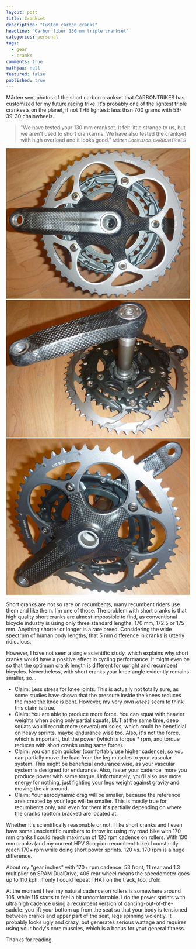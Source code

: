 ```yaml
---
layout: post
title: Crankset
description: "Custom carbon cranks"
headline: "Carbon fiber 130 mm triple crankset"
categories: personal
tags: 
  - gear
  - cranks
comments: true
mathjax: null
featured: false
published: true
---
```


Mårten sent photos of the short carbon crankset that CARBONTRIKES has customized for my future racing trike. It's probably one of
the lightest triple cranksets on the planet, if not THE lightest: less than 700 grams with 53-39-30 chainwheels.

>&quot;We have tested your 130 mm crankset. It felt little strange to us, but we aren't used to short crankarms. 
We have also tested the crankset with high overload and it looks good.&quot;
> <cite><small>Mårten Danielsson, CARBONTRIKES</small><cite>

![Crankset photo 1](/images/crankset_Pekka_1.jpg)
![Crankset photo 2](/images/crankset_Pekka_2.jpg)
![Crankset photo 3](/images/crankset_Pekka_3.jpg)

Short cranks are not so rare on recumbents, many recumbent riders use them and like them. I'm one of those.
The problem with short cranks is that high quality short cranks are almost impossible to find, as conventional bicycle industry
is using only three standard lengths, 170 mm, 172.5 or 175 mm. Anything shorter or longer is a rare breed.
Considering the wide spectrum of human body lengths, that 5 mm difference in cranks is utterly ridiculous.

However, I have not seen a single scientific study, which explains why short cranks would have a positive effect in cycling performance.
It might even be so that the optimum crank length is different for upright and recumbent bicycles. 
Nevertheless, with short cranks your knee angle evidently remains smaller, so...

* Claim: Less stress for knee joints. This is actually not totally sure, as some studies have shown that the pressure inside the knees reduces 
the more the knee is bent. However, my very _own knees_ seem to think this claim is true.
* Claim: You are able to produce more force. You can squat with heavier weights when doing only partial squats, BUT at the same time, deep
squats would recruit more (several) muscles, which could be beneficial on heavy sprints, maybe endurance wise too. Also, it's not the
force, which is important, but the power (which is torque * rpm, and torque reduces with short cranks using same force). 
* Claim: you can spin quicker (comfortably use higher cadence), so you can partially move the load from the leg muscles to your vascular system.
This might be beneficial endurance wise, as your vascular system is designed for endurance. Also, faster your cadence, more you produce power with same torque. 
Unfortunately, you'll also use more energy for nothing, just fighting your legs weight against gravity and moving the air around.
* Claim: Your aerodynamic drag will be smaller, because the reference area created by your legs will be smaller. This is mostly true for
recumbents only, and even for them it's partially depending on where the cranks (bottom bracket) are located at.

Whether it's scientifically reasonable or not, I like short cranks and I even have some unscientific numbers to throw in:
using my road bike with 170 mm cranks I could reach maximum of 120 rpm cadence on rollers. With 130 mm cranks (and my current HPV Scorpion recumbent trike)
I constantly reach 170+ rpm while doing short power sprints. 120 vs. 170 rpm is a huge difference. 

About my "gear inches" with 170+ rpm cadence: 53 front, 11 rear and 1.3 multiplier on SRAM DualDrive, 406 rear wheel
means the speedometer goes up to 110 kph. If only I could repeat THAT on the track, too, d'oh! 

At the moment I feel my natural cadence on rollers 
is somewhere around 105, while 115 starts to feel a bit uncomfortable. I do the power sprints with ultra high cadence using a recumbent version of 
dancing-out-of-the-saddle: you lift your bottom up from the seat so that your body is tensioned between cranks and upper part of the seat, 
legs spinning violently. It probably looks ugly and crazy, but generates serious wattage and requires using your body's core muscles, which is a 
bonus for your general fitness.

Thanks for reading.	

